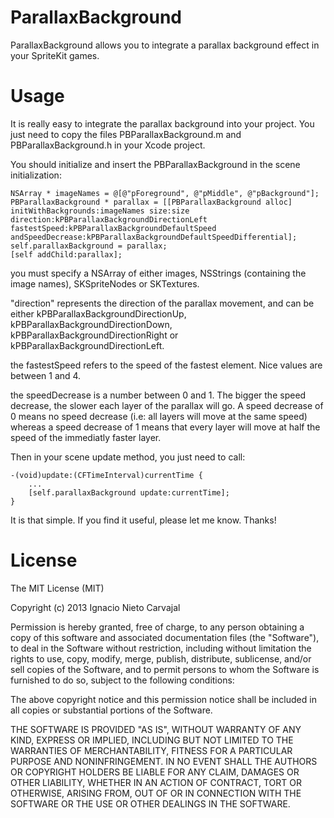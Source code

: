 ParallaxBackground
==================

ParallaxBackground allows you to integrate a parallax background effect in your SpriteKit games.

Usage
=====

It is really easy to integrate the parallax background into your project. You just need to copy the files PBParallaxBackground.m and PBParallaxBackground.h in your Xcode project.

You should initialize and insert the PBParallaxBackground in the scene initialization:

```
NSArray * imageNames = @[@"pForeground", @"pMiddle", @"pBackground"];
PBParallaxBackground * parallax = [[PBParallaxBackground alloc] initWithBackgrounds:imageNames size:size direction:kPBParallaxBackgroundDirectionLeft fastestSpeed:kPBParallaxBackgroundDefaultSpeed andSpeedDecrease:kPBParallaxBackgroundDefaultSpeedDifferential];
self.parallaxBackground = parallax;
[self addChild:parallax];
```     
you must specify a NSArray of either images, NSStrings (containing the image names), SKSpriteNodes or SKTextures.

"direction" represents the direction of the parallax movement, and can be either kPBParallaxBackgroundDirectionUp, kPBParallaxBackgroundDirectionDown, kPBParallaxBackgroundDirectionRight or kPBParallaxBackgroundDirectionLeft.

the fastestSpeed refers to the speed of the fastest element. Nice values are between 1 and 4.

the speedDecrease is a number between 0 and 1. The bigger the speed decrease, the slower each layer of the parallax will go. A speed decrease of 0 means no speed decrease (i.e: all layers will move at the same speed) whereas a speed decrease of 1 means that every layer will move at half the speed of the immediatly faster layer.

Then in your scene update method, you just need to call:

```
-(void)update:(CFTimeInterval)currentTime {
    ...
    [self.parallaxBackground update:currentTime];
}
```

It is that simple. If you find it useful, please let me know. Thanks!

License
=======

The MIT License (MIT)

Copyright (c) 2013 Ignacio Nieto Carvajal

Permission is hereby granted, free of charge, to any person obtaining a copy
of this software and associated documentation files (the "Software"), to deal
in the Software without restriction, including without limitation the rights
to use, copy, modify, merge, publish, distribute, sublicense, and/or sell
copies of the Software, and to permit persons to whom the Software is
furnished to do so, subject to the following conditions:

The above copyright notice and this permission notice shall be included in
all copies or substantial portions of the Software.

THE SOFTWARE IS PROVIDED "AS IS", WITHOUT WARRANTY OF ANY KIND, EXPRESS OR
IMPLIED, INCLUDING BUT NOT LIMITED TO THE WARRANTIES OF MERCHANTABILITY,
FITNESS FOR A PARTICULAR PURPOSE AND NONINFRINGEMENT. IN NO EVENT SHALL THE
AUTHORS OR COPYRIGHT HOLDERS BE LIABLE FOR ANY CLAIM, DAMAGES OR OTHER
LIABILITY, WHETHER IN AN ACTION OF CONTRACT, TORT OR OTHERWISE, ARISING FROM,
OUT OF OR IN CONNECTION WITH THE SOFTWARE OR THE USE OR OTHER DEALINGS IN
THE SOFTWARE.
